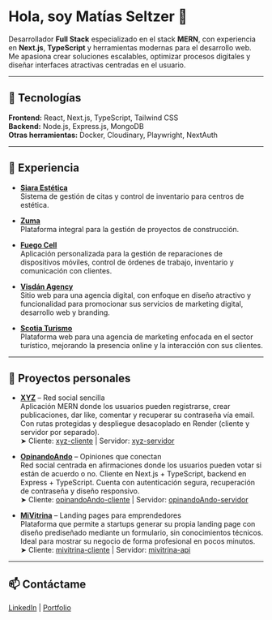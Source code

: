 # Hola, soy Matías Seltzer 👋

Desarrollador **Full Stack** especializado en el stack **MERN**, con experiencia en **Next.js**, **TypeScript** y herramientas modernas para el desarrollo web. Me apasiona crear soluciones escalables, optimizar procesos digitales y diseñar interfaces atractivas centradas en el usuario.

---

## 🚀 Tecnologías

**Frontend:** React, Next.js, TypeScript, Tailwind CSS  
**Backend:** Node.js, Express.js, MongoDB  
**Otras herramientas:** Docker, Cloudinary, Playwright, NextAuth

---

## 💼 Experiencia

- [**Siara Estética**](https://github.com/MattSeltz/siara-estetica)  
  Sistema de gestión de citas y control de inventario para centros de estética.

- [**Zuma**](https://github.com/MattSeltz/zuma)  
  Plataforma integral para la gestión de proyectos de construcción.

- [**Fuego Cell**](https://github.com/MattSeltz/fuego-cell)  
  Aplicación personalizada para la gestión de reparaciones de dispositivos móviles, control de órdenes de trabajo, inventario y comunicación con clientes.

- [**Visdán Agency**](https://github.com/MattSeltz/visdan-agency)  
  Sitio web para una agencia digital, con enfoque en diseño atractivo y funcionalidad para promocionar sus servicios de marketing digital, desarrollo web y branding.

- [**Scotia Turismo**](https://github.com/MattSeltz/scotia-turismo)  
  Plataforma web para una agencia de marketing enfocada en el sector turístico, mejorando la presencia online y la interacción con sus clientes.

---

## 🧩 Proyectos personales

- [**XYZ**](https://github.com/MattSeltz/xyz-cliente) – Red social sencilla  
  Aplicación MERN donde los usuarios pueden registrarse, crear publicaciones, dar like, comentar y recuperar su contraseña vía email. Con rutas protegidas y despliegue desacoplado en Render (cliente y servidor por separado).  
  ➤ Cliente: [xyz-cliente](https://github.com/MattSeltz/xyz-cliente) | Servidor: [xyz-servidor](https://github.com/MattSeltz/xyz-servidor)

- [**OpinandoAndo**](https://github.com/MattSeltz/opinandoAndo-cliente) – Opiniones que conectan  
  Red social centrada en afirmaciones donde los usuarios pueden votar si están de acuerdo o no. Cliente en Next.js + TypeScript, backend en Express + TypeScript. Cuenta con autenticación segura, recuperación de contraseña y diseño responsivo.  
  ➤ Cliente: [opinandoAndo-cliente](https://github.com/MattSeltz/opinandoAndo-cliente) | Servidor: [opinandoAndo-servidor](https://github.com/MattSeltz/opinandoAndo-servidor)

- [**MiVitrina**](https://github.com/MattSeltz/mivitrina-cliente) – Landing pages para emprendedores  
  Plataforma que permite a startups generar su propia landing page con diseño prediseñado mediante un formulario, sin conocimientos técnicos. Ideal para mostrar su negocio de forma profesional en pocos minutos.  
  ➤ Cliente: [mivitrina-cliente](https://github.com/MattSeltz/mivitrina-cliente) | Servidor: [mivitrina-api](https://github.com/MattSeltz/mivitrina-api)

---

## 📫 Contáctame

[LinkedIn](https://www.linkedin.com/in/matias-seltzer/) | [Portfolio](https://matias-seltzer.netlify.app/)
